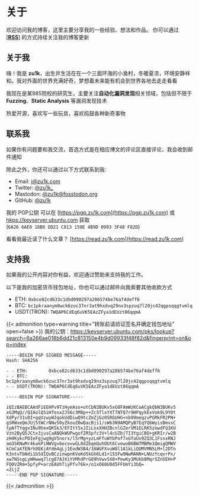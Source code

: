 # 关于


欢迎访问我的博客，这里主要分享我的一些经验、想法和作品。
你可以通过 [[**RSS**]](https://zu1k.com/rss.xml) 的方式持续关注我的博客更新

## 关于我

嗨！我是 **zu1k**，出生并生活在在一个三面环海的小渔村，冬暖夏凉，环境安静祥和。我对外面的世界充满好奇，梦想着未来能有机会到世界各地去走走看看

我现在是某985院校的研究生，主要关注**自动化漏洞发现**相关领域，包括但不限于 **Fuzzing**、**Static Analysis** 等漏洞发现技术

热爱开源，喜欢写一些玩具，喜欢捣鼓各种新奇事物

## 联系我

如果你有问题要和我交流，首选方式是在相应博文的评论区直接评论，我会收到邮件通知

除此之外，你还可以通过以下方式联系到我:

- Email: [i@zu1k.com](mailto:i@zu1k.com)
- Twitter: [@zu1k_](https://twitter.com/zu1k_)
- Mastodon: [@zu1k@fosstodon.org](https://fosstodon.org/@zu1k)
- GitHub: [@zu1k](https://github.com/zu1k)

我的 PGP公钥 可以在 [https://pgp.zu1k.com](https://pgp.zu1k.com) 或 [hkps://keyserver.ubuntu.com](https://keyserver.ubuntu.com/pks/lookup?op=get&search=0x6A266AE018B6DD21C813150E4B9D09933F48F82D) 获取  
(`6A26 6AE0 18B6 DD21 C813 150E 4B9D 0993 3F48 F82D`)

看看我最近读了什么文章？ [https://read.zu1k.com](https://read.zu1k.com)

## 支持我

如果我的公开内容对你有益，欢迎通过赞助来支持我的工作。

以下是我的加密货币钱包地址，你也可以通过邮件向我索要其他收款方式

- ETH: `0xbce82cd633c1dbd090297a286574be76af4deff6`
- BTC: `bc1pkraanym8wck6zuc37nr3at9hxdvq29nx3spzuq7l20jc42qgpsqqgtvmlq`
- USDT(TRON): `TWQAP6CdEq6uVK5EAzZFya1dEUzt86qqmA`

{{< admonition type=warning title="转账前请验证签名并确定钱包地址" open=false >}}
我的公钥：https://keyserver.ubuntu.com/pks/lookup?search=6a266ae018b6dd21c813150e4b9d09933f48f82d&fingerprint=on&op=index

```
-----BEGIN PGP SIGNED MESSAGE-----
Hash: SHA256

- - ETH:        0xbce82cd633c1dbd090297a286574be76af4deff6
- - BTC:        bc1pkraanym8wck6zuc37nr3at9hxdvq29nx3spzuq7l20jc42qgpsqqgtvmlq
- - USDT(TRON): TWQAP6CdEq6uVK5EAzZFya1dEUzt86qqmA

-----BEGIN PGP SIGNATURE-----

iQIzBAEBCAAdFiEEHPv9TzHyeAso+utCbN3BUKv5xG0FAmWzKCoACgkQbN3BUKv5
xG3MqQ//QIAolQSiHfosx2JS6c3M8p++ZcSTlxYXT7NTQ7r9HPqykExVok9L9Y0t
XdPyr31vDI+gqVzwyWJqokUdDiwQ9tcZmZjGz0SRGUHG+nb99meqzvPGMkFR2PN+
gSRWxeQmJUj5tWCrNNv50yZkouZ0wQacBji1/sWb3N9AMQPyB7EqYQ6WyisBmvsC
tpAfTYqgvINu9hexQKSk3/EFItt5xJZiLnxXHHZBcnlGZerVM1ELRK5zowdFQ1KU
Vzn2ByQ5JCtx3jusCaANQkWUPwgofZR5pfc3V+l4cUZbjTI3YgiCBQ+gKRIr/w2B
zH4KykcPDIeFgjwg9gV5norx/l5rMg+yzLmFfuWYbPof7xGfaUv9ZQ3L1FssxRNJ
am3SKNwMr4kakPiNWVgv6ecovwGL0dZbqmQuhOUt6CvewoB6BW7MBMe1QmigQMWV
kCmCaXfENrh0EKjAYdm4gLj1EodW3B4/16WUFXvuW8l1A1kLiQUMVMN5LM+l2DTn
K3ntvTbNdi1b5dIQvBCzinwpnKVoKd5kGh6Ld1+15SFw9NwMANN+LNUzYcqvrPx/
xw7NSsgLyWHwwq7lcg87AJXiYVMhdPrG89hVwv5X0+PewKy1MUkb8MqrSZn5EH+P
FQ0VZRm+5pfyP+arzEAUhTiyPfv76k+/o1xO60U0d5FFUmYi3bQ=
=ZijZ
-----END PGP SIGNATURE-----
```
{{< /admonition >}}

